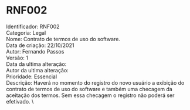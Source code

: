 # RNF002

Identificador: RNF002 \
Categoria: Legal \
Nome: Contrato de termos de uso do software. \
Data de criação: 22/10/2021 \
Autor: Fernando Passos \
Versão: 1 \
Data da ultima alteração: \
Autor da ultima alteração: \
Prioridade: Essencial \
Descrição: Haverá no momento do registro do novo usuário a exibição do contrato de termos de uso do software e também uma checagem da aceitação dos termos. Sem essa checagem o registro não poderá ser efetivado. \
